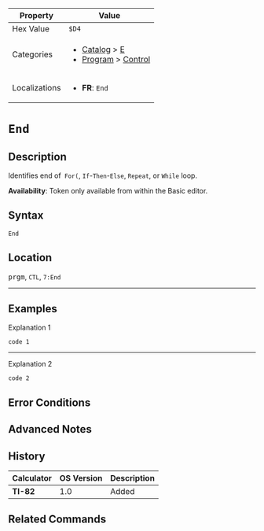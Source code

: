 | Property      | Value |
|---------------|-------|
| Hex Value     | `$D4`|
| Categories    | <ul><li>[Catalog](<../categories/Catalog.md>) > [E](<../categories/Catalog.md#E>)</li><li>[Program](<../categories/Program.md>) > [Control](<../categories/Program.md#Control>)</li></ul> |
| Localizations | <ul><li><b>FR</b>: `End`</li></ul> |

# `End`

## Description
Identifies end of` For(`, `If`-`Then`-`Else`, `Repeat`, or `While` loop.


<b>Availability</b>: Token only available from within the Basic editor.

## Syntax
`End`

## Location
<kbd>prgm</kbd>, `CTL`, `7:End`
<hr>

## Examples

Explanation 1
```ti-basic
code 1
```
---
Explanation 2
```ti-basic
code 2
```

## Error Conditions


## Advanced Notes


## History
| Calculator | OS Version | Description |
|------------|------------|-------------|
| <b>TI-82</b> | 1.0 | Added

## Related Commands

    